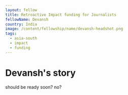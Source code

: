 ```yaml
---
layout: fellow
title: Retroactive Impact funding for Journalists
fellowName: Devansh
country: India
image: /content/fellowship/name/devansh-headshot.png
tags:
  - asia-south
  - impact
  - funding
---
```


# Devansh's story

should be ready soon? no? 

